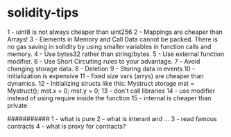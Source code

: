 # solidity-tips
1 - uint8 is not always cheaper than uint256
2 - Mappings are cheaper than Arrays!
3 - Elements in Memory and Call Data cannot be packed. There is no gas saving in solidity by using smaller variables in function calls and memory.
4 - Use bytes32 rather than string/bytes.
5 - Use external function modifier.
6 - Use Short Circuiting rules to your advantage.
7 - Avoid changing storage data.
8 - Deletion
9 - Storing data in events
10 - initialization is expensive
11 - fixed size vars (arrys) are cheaper than dynamics.
12 - Initializing structs like this:
  Mystruct storage mst = Mystruct();
  mst.x = 0;
  mst.y = 0;
13 - don't call libraries
14 - use modifier instead of using require inside the function
15 - internal is cheaper than private





########### 
1 - what is pure
2 - what is interanl and ...
3 - read famous contracts
4 - what is proxy for contracts?
